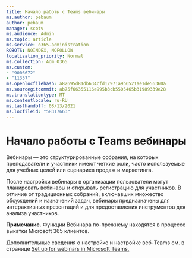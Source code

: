 ```yaml
---
title: Начало работы с Teams вебинары
ms.author: pebaum
author: pebaum
manager: scotv
ms.audience: Admin
ms.topic: article
ms.service: o365-administration
ROBOTS: NOINDEX, NOFOLLOW
localization_priority: Normal
ms.collection: Adm_O365
ms.custom:
- "9006672"
- "11357"
ms.openlocfilehash: a82695d81db634cfd12971a9b6521ae1de56360a
ms.sourcegitcommit: ab75f66355116e995b3cb5505465b31989339e28
ms.translationtype: MT
ms.contentlocale: ru-RU
ms.lasthandoff: 08/13/2021
ms.locfileid: "58317663"
---
```

# <a name="getting-started-with-teams-webinars"></a>Начало работы с Teams вебинары

Вебинары — это структурированные собрания, на которых преподаватели и участники имеют четкие роли, часто используемые для учебных целей или сценариев продаж и маркетинга.

После настройки вебинары в организации пользователи могут планировать вебинары и открывать регистрацию для участников. В отличие от традиционных собраний, включавших множество обсуждений и назначений задач, вебинары предназначены для интерактивных презентаций и для предоставления инструментов для анализа участников.

**Примечание.** Функции Вебинара по-прежнему находятся в процессе выкатки Microsoft 365 клиентов. 

Дополнительные сведения о настройке и настройке веб-Teams см. в странице [Set up for webinars in Microsoft Teams.](https://docs.microsoft.com/microsoftteams/set-up-webinars)